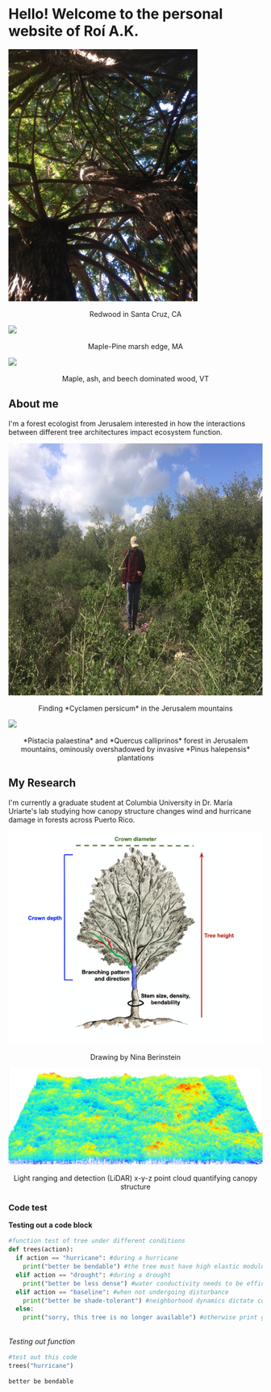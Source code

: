 # Hello! Welcome to the personal website of Roí A.K.

<img src="Images/IMG_1806.JPG" height= "500">

<p align="center">Redwood in Santa Cruz, CA</p>

<img src="Images/IMG_1133.JPG" height= "500">

<p align="center">Maple-Pine marsh edge, MA</p>

<img src="Images/Mile-Around%20Aerial%20(10_11_15)).JPG" height="700">

<p align="center">Maple, ash, and beech dominated wood, VT</p>

## About me

I'm a forest ecologist from Jerusalem interested in how the interactions between different tree architectures impact ecosystem function.


<img src="Images/PGTW2744.JPG" height= "500">

<p align="center">Finding *Cyclamen persicum* in the Jerusalem mountains</p>

<img src="Images/IMG_0113.JPG" height= "500">

<p align="center">*Pistacia palaestina* and *Quercus calliprinos* forest in Jerusalem mountains, ominously overshadowed by invasive *Pinus halepensis* plantations</p>

## My Research
I'm currently a graduate student at Columbia University in Dr. María Uriarte's lab studying how canopy structure changes wind and hurricane damage in forests across Puerto Rico.

![](Images/Tree%20architecture.png)

<p align="center">Drawing by Nina Berinstein</p>

<img src="Images/LiDAR%20Point%20Cloud%20Close.png">

<p align="center">Light ranging and detection (LiDAR) x-y-z point cloud quantifying canopy structure</p>

### Code test

**Testing out a code block**
```python
#function test of tree under different conditions
def trees(action):
  if action == "hurricane": #during a hurricane
    print("better be bendable") #the tree must have high elastic modulus
  elif action == "drought": #during a drought
    print("better be less dense") #water conductivity needs to be efficient
  elif action == "baseline": #when not undergoing disturbance 
    print("better be shade-tolerant") #neighborhood dynamics dictate composition
  else:
    print("sorry, this tree is no longer available") #otherwise print generic message
  
```

*Testing out function*
```python
#test out this code
trees("hurricane")
```

```python
better be bendable
```
